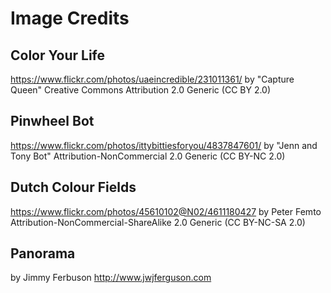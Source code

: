# Image Credits

## Color Your Life
https://www.flickr.com/photos/uaeincredible/231011361/
by "Capture Queen"
Creative Commons Attribution 2.0 Generic (CC BY 2.0)

## Pinwheel Bot
https://www.flickr.com/photos/ittybittiesforyou/4837847601/
by "Jenn and Tony Bot"
Attribution-NonCommercial 2.0 Generic (CC BY-NC 2.0)

## Dutch Colour Fields
https://www.flickr.com/photos/45610102@N02/4611180427
by Peter Femto
Attribution-NonCommercial-ShareAlike 2.0 Generic (CC BY-NC-SA 2.0)

## Panorama
by Jimmy Ferbuson
http://www.jwjferguson.com